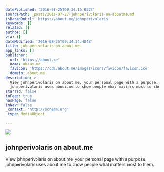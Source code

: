```yaml
---
datePublished: '2016-08-25T09:34:15.022Z'
sourcePath: _posts/2016-07-27-johnperivolaris-on-aboutme.md
isBasedOnUrl: 'https://about.me/johnperivolaris'
keywords: []
related: []
author: []
via: {}
dateModified: '2016-08-25T09:34:14.484Z'
title: johnperivolaris on about.me
app_links: []
publisher:
  url: 'https://about.me'
  name: about.me
  favicon: 'https://cdn.about.me/images/icons/favicon/favicon.ico'
  domain: about.me
description: >-
  View johnperivolaris on about.me, your personal page with a purpose.
  johnperivolaris uses about.me to show people what matters most to them.
starred: false
inFeed: true
hasPage: false
inNav: false
_context: 'http://schema.org'
_type: MediaObject

---
```

<article style=""><img src="https://imgflo.herokuapp.com/graph/vahj1ThiexotieMo/f56b637aaaa12477d3190ba3b688ba78/noop.jpg?input=https%3A%2F%2Faboutme.imgix.net%2Fbackground%2Fjohnperivolaris_1293127306_11.jpg%3Fw%3D1200%26h%3D630%26q%3D80%26dpr%3D1%26auto%3Dformat%26fit%3Dmax%26crop%3Dfaces" /><h1>johnperivolaris on about.me</h1><p>View johnperivolaris on about.me, your personal page with a purpose. johnperivolaris uses about.me to show people what matters most to them.</p></article>